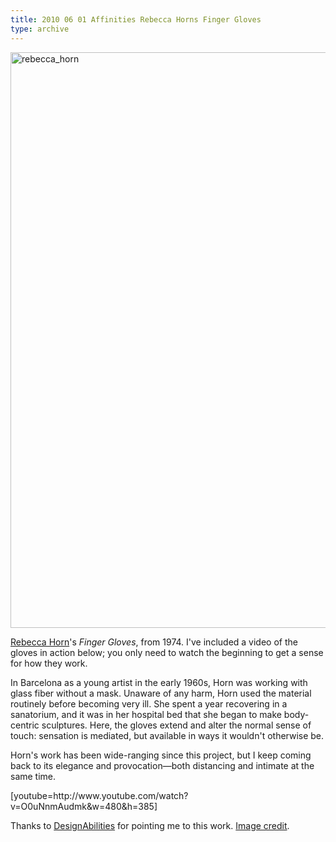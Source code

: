 ```yaml
---
title: 2010 06 01 Affinities Rebecca Horns Finger Gloves
type: archive
---
```


<p><a href="http://ablersite.files.wordpress.com/2010/06/rebecca_horn.jpeg"><img class="alignnone size-full wp-image-4304" alt="rebecca_horn" src="{{ site.baseurl }}/uploads/rebecca_horn.jpeg" width="610" height="921" /></a></p>
<p><a href="http://www.rebecca-horn.de/pages/index_eng.html">Rebecca Horn</a>'s <em>Finger Gloves</em>, from 1974. I've included a video of the gloves in action below; you only need to watch the beginning to get a sense for how they work.</p>
<p>In Barcelona as a young artist in the early 1960s, Horn was working with glass fiber without a mask. Unaware of any harm, Horn used the material routinely before becoming very ill. She spent a year recovering in a sanatorium, and it was in her hospital bed that she began to make body-centric sculptures. Here, the gloves extend and alter the normal sense of touch: sensation is mediated, but available in ways it wouldn't otherwise be.</p>
<p>Horn's work has been wide-ranging since this project, but I keep coming back to its elegance and provocation—both distancing and intimate at the same time.</p>
<p>[youtube=http://www.youtube.com/watch?v=O0uNnmAudmk&amp;w=480&amp;h=385]</p>
<p>Thanks to <a href="http://designabilities.wordpress.com/">DesignAbilities</a> for pointing me to this work. <a href="http://artscool.cfa.cmu.edu/~king/study/artweb/installation%20&amp;%20performance/sld026.htm">Image credit</a>.</p>
